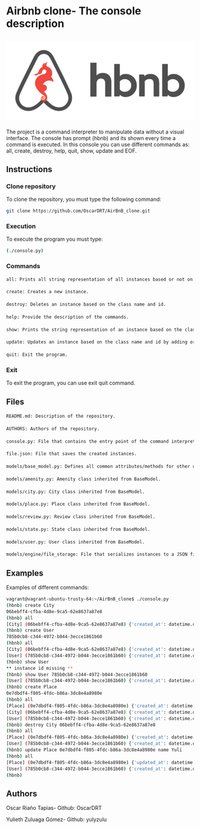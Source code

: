 # Airbnb clone- The console description

![N|Solid](https://raw.githubusercontent.com/OscarDRT/AirBnB_clone/master/images/AirBnB_Clone.png)
----------------------------------------------------------------------------------------------------------------------------------------------------------------------------------

The project is a command interpreter to manipulate data without a visual interface. The console has prompt (hbnb) and its shown every time a command is executed. In this console you can use different commands as: all, create, destroy, help, quit, show, update and EOF.

## Instructions

### Clone repository
To clone the repository, you must type the following command:
```bash
git clone https://github.com/OscarDRT/AirBnB_clone.git
```
### Execution

To execute the program you must type:
```bash
(./console.py)
```
### Commands

```bash
all: Prints all string representation of all instances based or not on the class name.

create: Creates a new instance.

destroy: Deletes an instance based on the class name and id.

help: Provide the description of the commands.

show: Prints the string representation of an instance based on the class name and id.

update: Updates an instance based on the class name and id by adding or updating attribute.

quit: Exit the program.
```

### Exit
To exit the program, you can use exit quit command.

## Files

```bash
README.md: Description of the repository.

AUTHORS: Authors of the repository.

console.py: File that contains the entry point of the command interpreter.

file.json: File that saves the created instances.

models/base_model.py: Defines all common attributes/methods for other classes.

models/amenity.py: Amenity class inherited from BaseModel.

models/city.py: City class inherited from BaseModel.

models/place.py: Place class inherited from BaseModel.

models/review.py: Review class inherited from BaseModel.

models/state.py: State class inherited from BaseModel.

models/user.py: User class inherited from BaseModel.

models/engine/file_storage: File that serializes instances to a JSON file and deserializes JSON file to instances.

```
## Examples
Examples of different commands:

```bash
vagrant@vagrant-ubuntu-trusty-64:~/AirBnB_clone$ ./console.py
(hbnb) create City
06bebff4-cfba-4d8e-9ca5-62e8637a87e8
(hbnb) all
[City] (06bebff4-cfba-4d8e-9ca5-62e8637a87e8) {'created_at': datetime.datetime(2020, 2, 19, 17, 41, 18, 907065), 'updated_at': datetime.datetime(2020, 2, 19, 17, 41, 18, 907135), 'id': '06bebff4-cfba-4d8e-9ca5-62e8637a87e8'}
(hbnb) create User
785b0cb8-c344-4972-b044-3ecce1861b60
(hbnb) all
[City] (06bebff4-cfba-4d8e-9ca5-62e8637a87e8) {'created_at': datetime.datetime(2020, 2, 19, 17, 41, 18, 907065), 'updated_at': datetime.datetime(2020, 2, 19, 17, 41, 18, 907135), 'id': '06bebff4-cfba-4d8e-9ca5-62e8637a87e8'}
[User] (785b0cb8-c344-4972-b044-3ecce1861b60) {'created_at': datetime.datetime(2020, 2, 19, 17, 41, 47, 165330), 'updated_at': datetime.datetime(2020, 2, 19, 17, 41, 47, 165392), 'id': '785b0cb8-c344-4972-b044-3ecce1861b60'}
(hbnb) show User
** instance id missing **
(hbnb) show User 785b0cb8-c344-4972-b044-3ecce1861b60
[User] (785b0cb8-c344-4972-b044-3ecce1861b60) {'created_at': datetime.datetime(2020, 2, 19, 17, 41, 47, 165330), 'updated_at': datetime.datetime(2020, 2, 19, 17, 41, 47, 165392), 'id': '785b0cb8-c344-4972-b044-3ecce1861b60'}
(hbnb) create Place
0e7dbdf4-f805-4fdc-b86a-3dc8e4a8980e
(hbnb) all
[Place] (0e7dbdf4-f805-4fdc-b86a-3dc8e4a8980e) {'created_at': datetime.datetime(2020, 2, 19, 17, 43, 15, 522640), 'updated_at': datetime.datetime(2020, 2, 19, 17, 43, 15, 522736), 'id': '0e7dbdf4-f805-4fdc-b86a-3dc8e4a8980e'}
[City] (06bebff4-cfba-4d8e-9ca5-62e8637a87e8) {'created_at': datetime.datetime(2020, 2, 19, 17, 41, 18, 907065), 'updated_at': datetime.datetime(2020, 2, 19, 17, 41, 18, 907135), 'id': '06bebff4-cfba-4d8e-9ca5-62e8637a87e8'}
[User] (785b0cb8-c344-4972-b044-3ecce1861b60) {'created_at': datetime.datetime(2020, 2, 19, 17, 41, 47, 165330), 'updated_at': datetime.datetime(2020, 2, 19, 17, 41, 47, 165392), 'id': '785b0cb8-c344-4972-b044-3ecce1861b60'}
(hbnb) destroy City 06bebff4-cfba-4d8e-9ca5-62e8637a87e8
(hbnb) all
[Place] (0e7dbdf4-f805-4fdc-b86a-3dc8e4a8980e) {'created_at': datetime.datetime(2020, 2, 19, 17, 43, 15, 522640), 'updated_at': datetime.datetime(2020, 2, 19, 17, 43, 15, 522736), 'id': '0e7dbdf4-f805-4fdc-b86a-3dc8e4a8980e'}
[User] (785b0cb8-c344-4972-b044-3ecce1861b60) {'created_at': datetime.datetime(2020, 2, 19, 17, 41, 47, 165330), 'updated_at': datetime.datetime(2020, 2, 19, 17, 41, 47, 165392), 'id': '785b0cb8-c344-4972-b044-3ecce1861b60'}
(hbnb) update Place 0e7dbdf4-f805-4fdc-b86a-3dc8e4a8980e name Yuli
(hbnb) all
[Place] (0e7dbdf4-f805-4fdc-b86a-3dc8e4a8980e) {'updated_at': datetime.datetime(2020, 2, 19, 17, 44, 22, 537480), 'created_at': datetime.datetime(2020, 2, 19, 17, 43, 15, 522640), 'name': 'Yuli', 'id': '0e7dbdf4-f805-4fdc-b86a-3dc8e4a8980e'}
[User] (785b0cb8-c344-4972-b044-3ecce1861b60) {'created_at': datetime.datetime(2020, 2, 19, 17, 41, 47, 165330), 'updated_at': datetime.datetime(2020, 2, 19, 17, 41, 47, 165392), 'id': '785b0cb8-c344-4972-b044-3ecce1861b60'}
(hbnb)
```

## Authors
Oscar Riaño Tapias- Github: OscarDRT

Yulieth Zuluaga Gómez- Github: yulyzulu
